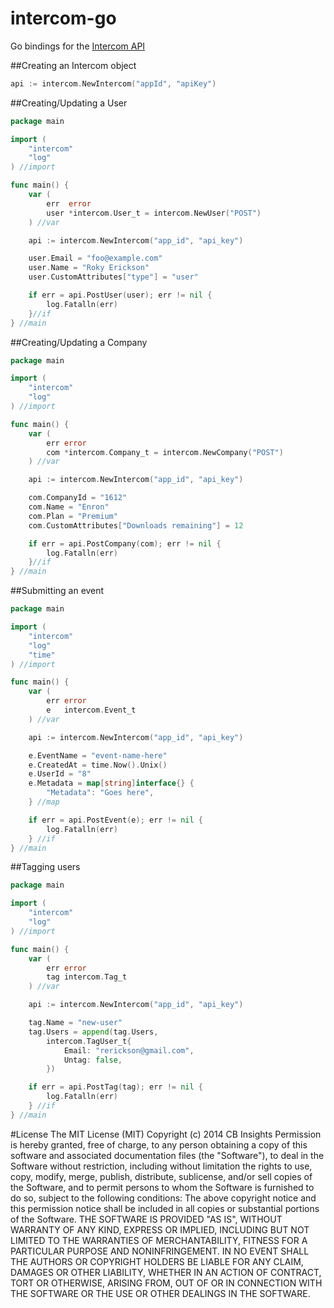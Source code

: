intercom-go
===========

Go bindings for the [Intercom API](https://api.intercom.io/docs)

##Creating an Intercom object
```go
api := intercom.NewIntercom("appId", "apiKey")
```

##Creating/Updating a User
```go
package main

import (
	"intercom"
	"log"
) //import

func main() {
	var (
		err  error
		user *intercom.User_t = intercom.NewUser("POST")
	) //var

	api := intercom.NewIntercom("app_id", "api_key")

	user.Email = "foo@example.com"
	user.Name = "Roky Erickson"
	user.CustomAttributes["type"] = "user"

	if err = api.PostUser(user); err != nil {
		log.Fatalln(err)
	}//if
} //main
```

##Creating/Updating a Company
```go
package main

import (
	"intercom"
	"log"
) //import

func main() {
	var (
		err error
		com *intercom.Company_t = intercom.NewCompany("POST")
	) //var

	api := intercom.NewIntercom("app_id", "api_key")

	com.CompanyId = "1612"
	com.Name = "Enron"
	com.Plan = "Premium"
	com.CustomAttributes["Downloads remaining"] = 12

	if err = api.PostCompany(com); err != nil {
		log.Fatalln(err)
	}//if
} //main
```

##Submitting an event
```go
package main

import (
	"intercom"
	"log"
	"time"
) //import

func main() {
	var (
		err error
		e   intercom.Event_t
	) //var

	api := intercom.NewIntercom("app_id", "api_key")

	e.EventName = "event-name-here"
	e.CreatedAt = time.Now().Unix()
	e.UserId = "8"
	e.Metadata = map[string]interface{} {
		"Metadata": "Goes here",
	} //map

	if err = api.PostEvent(e); err != nil {
		log.Fatalln(err)
	} //if
} //main
```

##Tagging users
```go
package main

import (
	"intercom"
	"log"
) //import

func main() {
	var (
		err error
		tag intercom.Tag_t
	) //var

	api := intercom.NewIntercom("app_id", "api_key")

	tag.Name = "new-user"
	tag.Users = append(tag.Users,
		intercom.TagUser_t{
			Email: "rerickson@gmail.com",
			Untag: false,
		})

	if err = api.PostTag(tag); err != nil {
		log.Fatalln(err)
	} //if
} //main
```

#License
The MIT License (MIT)
Copyright (c) 2014 CB Insights
Permission is hereby granted, free of charge, to any person obtaining a copy
of this software and associated documentation files (the "Software"), to deal
in the Software without restriction, including without limitation the rights
to use, copy, modify, merge, publish, distribute, sublicense, and/or sell
copies of the Software, and to permit persons to whom the Software is
furnished to do so, subject to the following conditions:
The above copyright notice and this permission notice shall be included in all
copies or substantial portions of the Software.
THE SOFTWARE IS PROVIDED "AS IS", WITHOUT WARRANTY OF ANY KIND, EXPRESS OR
IMPLIED, INCLUDING BUT NOT LIMITED TO THE WARRANTIES OF MERCHANTABILITY,
FITNESS FOR A PARTICULAR PURPOSE AND NONINFRINGEMENT. IN NO EVENT SHALL THE
AUTHORS OR COPYRIGHT HOLDERS BE LIABLE FOR ANY CLAIM, DAMAGES OR OTHER
LIABILITY, WHETHER IN AN ACTION OF CONTRACT, TORT OR OTHERWISE, ARISING FROM,
OUT OF OR IN CONNECTION WITH THE SOFTWARE OR THE USE OR OTHER DEALINGS IN THE
SOFTWARE.
